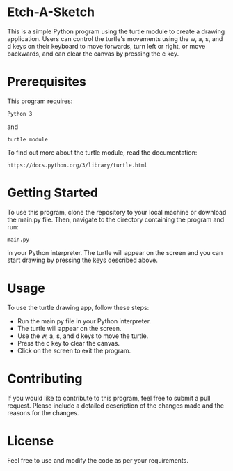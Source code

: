# Etch-A-Sketch
This is a simple Python program using the turtle module to create a drawing application. Users can control the turtle's movements using the w, a, s, and d keys on their keyboard to move forwards, turn left or right, or move backwards, and can clear the canvas by pressing the c key.

# Prerequisites
This program requires:
~~~
Python 3 
~~~
and
~~~
turtle module
~~~
To find out more about the turtle module, read the documentation:
~~~
https://docs.python.org/3/library/turtle.html
~~~

# Getting Started
To use this program, clone the repository to your local machine or download the main.py file. Then, navigate to the directory containing the program and run:
~~~
main.py
~~~  
in your Python interpreter. The turtle will appear on the screen and you can start drawing by pressing the keys described above.

# Usage
To use the turtle drawing app, follow these steps:  

* Run the main.py file in your Python interpreter.  
* The turtle will appear on the screen.  
* Use the w, a, s, and d keys to move the turtle.  
* Press the c key to clear the canvas.  
* Click on the screen to exit the program.  

 # Contributing
If you would like to contribute to this program, feel free to submit a pull request. Please include a detailed description of the changes made and the reasons for the changes.

# License
Feel free to use and modify the code as per your requirements.
